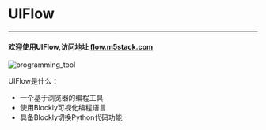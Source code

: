 # UIFlow
___________________

#### 欢迎使用UIFlow,访问地址 [flow.m5stack.com](http://flow.m5stack.com/)

 
![programming_tool](https://raw.githubusercontent.com/Gitshaoxiang/M5GO_doc/master/image/M5GO_fengmian.JPG "M5GO")

UIFlow是什么：
* 一个基于浏览器的编程工具
* 使用Blockly可视化编程语言
* 具备Blockly切换Python代码功能

    